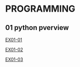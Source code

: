 # PROGRAMMING 
## 01 python pverview

[EX01-01 ](EX01_01_加法器.ipynb)

[EX01-02 ](EX01_02_BMI_計算.ipynb)

[EX01-03 ](EX01_03_Rock_Paper_Scissors.ipynb)

